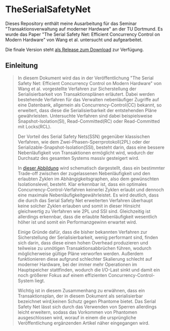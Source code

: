 # TheSerialSafetyNet

Dieses Repository enthält meine Ausarbeitung für das Seminar "Transaktionsverwaltung auf moderner Hardware" an der TU Dortmund.
Es wurde das Paper "The Serial Safety Net: Efficient Concurrency Control on Modern Hardware" von Wang et al. untersucht und aufgearbeitet.

Die finale Version steht [als Release zum Download](https://github.com/florianluediger/TheSerialSafetyNet/releases/tag/Endergebnis) zur Verfügung.

## Einleitung

>In diesem Dokument wird das in der Veröffentlichung "The Serial Safety Net: Efficient Concurrency Control on Modern Hardware"
>von Wang et al. vorgestellte Verfahren zur Sicherstellung der Serialisierbarkeit von Transaktionsplänen erläutert.
>Dabei werden bestehende Verfahren für das Verwalten nebenläufiger Zugriffe auf eine Datenbank, allgemein als
>Concurrency-Control(CC) bekannt, so erweitert, dass diese die Serialisierbarkeit der entstehenden Pläne gewährleisten.
>Untersuchte Verfahren sind dabei beispielsweise Snapshot-Isolation(SI), Read-Committed(RC) oder Read-Committed mit Locks(RCL).
>
>Der Vorteil des Serial Safety Nets(SSN) gegenüber klassischen Verfahren, wie dem Zwei-Phasen-Sperrprotokoll(2PL) 
>oder der Serializable-Snapshot-Isolation(SSI), besteht darin, dass eine bessere Nebenläufigkeit von Transaktionen 
>ermöglicht wird, wodurch der Durchsatz des gesamten Systems massiv gesteigert wird.
>
>In [dieser Abbildung](https://github.com/florianluediger/TheSerialSafetyNet/blob/master/img/Figure_1_komplett.pdf) wird
>schematisch dargestellt, dass ein bestimmter Trade-off zwischen der zugelassenen Nebenläufigkeit
>und den erlaubten Zyklen im Abhängigkeitsgraphen, also dem gewünschten Isolationslevel, besteht.
>Klar erkennbar ist, dass ein optimales Concurrency-Control-Verfahren keinerlei Zyklen erlaubt und dennoch
>eine maximale Nebenläufigkeitgewährleistet.
>Es wird deutlich, dass die durch das Serial Safety Net erweiterten Verfahren überhaupt keine solcher Zyklen erlauben
>und somit in dieser Hinsicht gleichwertig zu Verfahren wie 2PL und SSI sind.
>Gleichzeitig ist allerdings erkennbar, dass die erlaubte Nebenläufigkeit wesentlich höher ist und somit ein Performanzgewinn erwartet wird.
>
>Einige Gründe dafür, dass die bisher bekannten Verfahren zur Sicherstellung der Serialisierbarkeit, wenig performant sind,
>finden sich darin, dass diese einen hohen Overhead produzieren und teilweise zu unnötigen Transaktionsabbrüchen
>führen, wodurch möglicherweise gültige Pläne verworfen werden.
>Außerdem funktionieren diese aufgrund schlechter Skalierung schlecht auf moderner Hardware, bei der immer mehr Operationen
>im Hauptspeicher stattfinden, wodurch die I/O-Last sinkt und damit ein noch größerer Fokus auf einem effizienten
>Concurrency-Control-System liegt.
>
>Wichtig ist in diesem Zusammenhang zu erwähnen, dass ein Transaktionsplan, der in diesem Dokument als serialisierbar
>bezeichnet wird,keinen Schutz gegen Phantome bietet.
>Das Serial Safety Net lässt sich durch das Verwenden von Sperren allerdings leicht erweitern, sodass das Vorkommen
>von Phantomen ausgeschlossen wird, worauf in einem die ursprüngliche Veröffentlichung 
>ergänzenden Artikel näher eingegangen wird.
